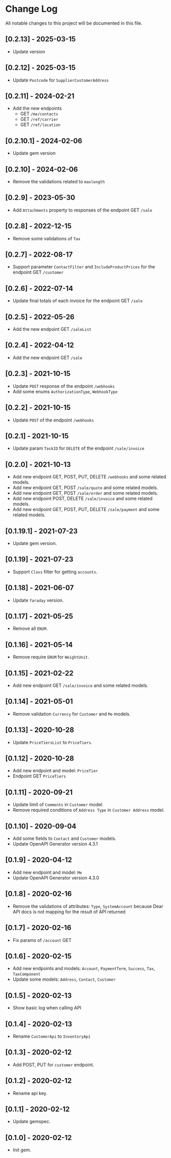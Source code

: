 # Change Log

All notable changes to this project will be documented in this file.

## [0.2.13] - 2025-03-15

- Update version

## [0.2.12] - 2025-03-15

- Update `Postcode` for `SupplierCustomerAddress`

## [0.2.11] - 2024-02-21

- Add the new endpoints
  + GET `/me/contacts`
  + GET `/ref/carrier`
  + GET `/ref/location`

## [0.2.10.1] - 2024-02-06

- Update gem version

## [0.2.10] - 2024-02-06

- Remove the validations related to `maxlength`

## [0.2.9] - 2023-05-30

- Add `Attachments` property to responses of the endpoint GET `/sale`

## [0.2.8] - 2022-12-15

- Remove some validations of `Tax`

## [0.2.7] - 2022-08-17

- Support parameter `ContactFilter` and `IncludeProductPrices` for the endpoint GET `/customer`

## [0.2.6] - 2022-07-14

- Update final totals of each invoice for the endpoint GET `/sale`

## [0.2.5] - 2022-05-26

- Add the new endpoint GET `/saleList`

## [0.2.4] - 2022-04-12

- Add the new endpoint GET `/sale`

## [0.2.3] - 2021-10-15

- Update `POST` response of the endpoint `/webhooks`
- Add some enums `AuthorizationType`, `WebhookType`

## [0.2.2] - 2021-10-15

- Update `POST` of the endpoint `/webhooks`

## [0.2.1] - 2021-10-15

- Update param `TaskID` for `DELETE` of the endpoint `/sale/invoice`

## [0.2.0] - 2021-10-13

- Add new endpoint GET, POST, PUT, DELETE `/webhooks` and some related models.
- Add new endpoint GET, POST `/sale/quote` and some related models.
- Add new endpoint GET, POST `/sale/order` and some related models.
- Add new endpoint POST, DELETE `/sale/invoice` and some related models.
- Add new endpoint GET, POST, PUT, DELETE `/sale/payment` and some related models.

## [0.1.19.1] - 2021-07-23

- Update gem version.

## [0.1.19] - 2021-07-23

- Support `Class` filter for getting `accounts`.

## [0.1.18] - 2021-06-07

- Update `faraday` version.

## [0.1.17] - 2021-05-25

- Remove all `ENUM`.

## [0.1.16] - 2021-05-14

- Remove require `ENUM` for `WeightUnit`.

## [0.1.15] - 2021-02-22

- Add new endpoint GET `/sale/invoice` and some related models.

## [0.1.14] - 2021-05-01

- Remove validation `Currency` for `Customer` and `Me` models.

## [0.1.13] - 2020-10-28

- Update `PriceTiersList` to `PriceTiers`.

## [0.1.12] - 2020-10-28

- Add new endpoint and model: `PriceTier`
- Endpoint GET `PriceTiers`

## [0.1.11] - 2020-09-21

- Update limit of `Comments` in `Customer` model.
- Remove required conditions of `Address Type` in `Customer Address` model.

## [0.1.10] - 2020-09-04

- Add some fields to `Contact` and `Customer` models.
- Update OpenAPI Generator version 4.3.1

## [0.1.9] - 2020-04-12

- Add new endpoint and model: `Me`
- Update OpenAPI Generator version 4.3.0

## [0.1.8] - 2020-02-16

- Remove the validations of attributes: `Type`, `SystemAccount` because Dear API docs is not mapping for the result of API returned

## [0.1.7] - 2020-02-16

- Fix params of `/account` GET

## [0.1.6] - 2020-02-15

- Add new endpoints and models: `Account`, `PaymentTerm`, `Success`, `Tax`, `TaxComponent`
- Update some models: `Address`, `Contact`, `Customer`

## [0.1.5] - 2020-02-13

- Show basic log when calling API

## [0.1.4] - 2020-02-13

- Rename `CustomerApi` to `InventoryApi`

## [0.1.3] - 2020-02-12

- Add POST, PUT for `customer` endpoint.

## [0.1.2] - 2020-02-12

- Rename api key.

## [0.1.1] - 2020-02-12

- Update gemspec.

## [0.1.0] - 2020-02-12

- Init gem.

